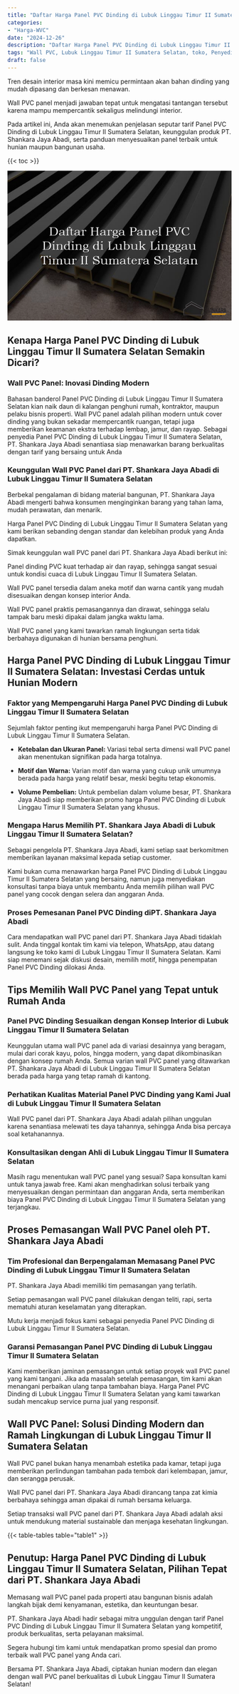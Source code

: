 ```yaml
---
title: "Daftar Harga Panel PVC Dinding di Lubuk Linggau Timur II Sumatera Selatan"
categories: 
- "Harga-WVC"
date: "2024-12-26"
description: "Daftar Harga Panel PVC Dinding di Lubuk Linggau Timur II Sumatera Selatan untuk hunian, office, serta gerai. Produk unggulan, variasi motif, variasi warna menarik, dengan servis instalasi ditangani oleh tenaga ahli berpengalaman dan jaminan resmi!|Layanan penyediaan Panel PVC Dinding di Lubuk Linggau Timur II Sumatera Selatan bagi keperluan hunian, perkantoran, atau ritel, dengan produk unggulan dan penempatan oleh tenaga ahli berpengalaman dan kepastian resmi.|Alternatif Panel PVC Dinding di Lubuk Linggau Timur II Sumatera Selatan yang terbukti bagi hunian, office, dan ritel, dengan produk unggulan dan penempatan oleh tim berpengalaman serta jaminan resmi.|Penjualan Panel PVC Dinding di Lubuk Linggau Timur II Sumatera Selatan bagi hunian, office, dan toko, dengan panel berkualitas dan penempatan dikerjakan oleh teknisi berpengalaman, lengkap dengan jaminan resmi.}"
tags: "Wall PVC, Lubuk Linggau Timur II Sumatera Selatan, toko, Penyedia, distributor"
draft: false
---
```


Tren desain interior masa kini memicu permintaan akan bahan dinding yang mudah dipasang dan berkesan menawan.

Wall PVC panel menjadi jawaban tepat untuk mengatasi tantangan tersebut karena mampu mempercantik sekaligus melindungi interior.

Pada artikel ini, Anda akan menemukan penjelasan seputar tarif Panel PVC Dinding di Lubuk Linggau Timur II Sumatera Selatan, keunggulan produk PT. Shankara Jaya Abadi, serta panduan menyesuaikan panel terbaik untuk hunian maupun bangunan usaha.

{{< toc >}}

![Daftar Harga Panel PVC Dinding di Lubuk Linggau Timur II Sumatera Selatan](/images/Harga-WVC/Daftar-Harga-Panel-PVC-Dinding-di-Lubuk-Linggau-Timur-II-Sumatera-Selatan.png)


## Kenapa Harga Panel PVC Dinding di Lubuk Linggau Timur II Sumatera Selatan Semakin Dicari?

### Wall PVC Panel: Inovasi Dinding Modern

Bahasan banderol Panel PVC Dinding di Lubuk Linggau Timur II Sumatera Selatan kian naik daun di kalangan penghuni rumah, kontraktor, maupun pelaku bisnis properti. Wall PVC panel adalah pilihan modern untuk cover dinding yang bukan sekadar mempercantik ruangan, tetapi juga memberikan keamanan ekstra terhadap lembap, jamur, dan rayap. Sebagai penyedia Panel PVC Dinding di Lubuk Linggau Timur II Sumatera Selatan, PT. Shankara Jaya Abadi senantiasa siap menawarkan barang berkualitas dengan tarif yang bersaing untuk Anda

### Keunggulan Wall PVC Panel dari PT. Shankara Jaya Abadi di Lubuk Linggau Timur II Sumatera Selatan

Berbekal pengalaman di bidang material bangunan, PT. Shankara Jaya Abadi mengerti bahwa konsumen menginginkan barang yang tahan lama, mudah perawatan, dan menarik.

Harga Panel PVC Dinding di Lubuk Linggau Timur II Sumatera Selatan yang kami berikan sebanding dengan standar dan kelebihan produk yang Anda dapatkan.

Simak keunggulan wall PVC panel dari PT. Shankara Jaya Abadi berikut ini:

Panel dinding PVC kuat terhadap air dan rayap, sehingga sangat sesuai untuk kondisi cuaca di Lubuk Linggau Timur II Sumatera Selatan.

Wall PVC panel tersedia dalam aneka motif dan warna cantik yang mudah disesuaikan dengan konsep interior Anda.

Wall PVC panel praktis pemasangannya dan dirawat, sehingga selalu tampak baru meski dipakai dalam jangka waktu lama.

Wall PVC panel yang kami tawarkan ramah lingkungan serta tidak berbahaya digunakan di hunian bersama penghuni.

## Harga Panel PVC Dinding di Lubuk Linggau Timur II Sumatera Selatan: Investasi Cerdas untuk Hunian Modern

### Faktor yang Mempengaruhi Harga Panel PVC Dinding di Lubuk Linggau Timur II Sumatera Selatan

Sejumlah faktor penting ikut mempengaruhi harga Panel PVC Dinding di Lubuk Linggau Timur II Sumatera Selatan.

- **Ketebalan dan Ukuran Panel:** Variasi tebal serta dimensi wall PVC panel akan menentukan signifikan pada harga totalnya.

- **Motif dan Warna:** Varian motif dan warna yang cukup unik umumnya berada pada harga yang relatif besar, meski begitu tetap ekonomis.

- **Volume Pembelian:** Untuk pembelian dalam volume besar, PT. Shankara Jaya Abadi siap memberikan promo harga Panel PVC Dinding di Lubuk Linggau Timur II Sumatera Selatan yang khusus.

### Mengapa Harus Memilih PT. Shankara Jaya Abadi di Lubuk Linggau Timur II Sumatera Selatan?

Sebagai pengelola PT. Shankara Jaya Abadi, kami setiap saat berkomitmen memberikan layanan maksimal kepada setiap customer.

Kami bukan cuma menawarkan harga Panel PVC Dinding di Lubuk Linggau Timur II Sumatera Selatan yang bersaing, namun juga menyediakan konsultasi tanpa biaya untuk membantu Anda memilih pilihan wall PVC panel yang cocok dengan selera dan anggaran Anda.

### Proses Pemesanan Panel PVC Dinding diPT. Shankara Jaya Abadi

Cara mendapatkan wall PVC panel dari PT. Shankara Jaya Abadi tidaklah sulit. Anda tinggal kontak tim kami via telepon, WhatsApp, atau datang langsung ke toko kami di Lubuk Linggau Timur II Sumatera Selatan. Kami siap menemani sejak diskusi desain, memilih motif, hingga penempatan Panel PVC Dinding dilokasi Anda.

## Tips Memilih Wall PVC Panel yang Tepat untuk Rumah Anda

### Panel PVC Dinding Sesuaikan dengan Konsep Interior di Lubuk Linggau Timur II Sumatera Selatan

Keunggulan utama wall PVC panel ada di variasi desainnya yang beragam, mulai dari corak kayu, polos, hingga modern, yang dapat dikombinasikan dengan konsep rumah Anda. Semua varian wall PVC panel yang ditawarkan PT. Shankara Jaya Abadi di Lubuk Linggau Timur II Sumatera Selatan berada pada harga yang tetap ramah di kantong.

### Perhatikan Kualitas Material Panel PVC Dinding yang Kami Jual di Lubuk Linggau Timur II Sumatera Selatan

Wall PVC panel dari PT. Shankara Jaya Abadi adalah pilihan unggulan karena senantiasa melewati tes daya tahannya, sehingga Anda bisa percaya soal ketahanannya.

### Konsultasikan dengan Ahli di Lubuk Linggau Timur II Sumatera Selatan

Masih ragu menentukan wall PVC panel yang sesuai? Sapa konsultan kami untuk tanya jawab free. Kami akan menghadirkan solusi terbaik yang menyesuaikan dengan permintaan dan anggaran Anda, serta memberikan biaya Panel PVC Dinding di Lubuk Linggau Timur II Sumatera Selatan yang terjangkau.

## Proses Pemasangan Wall PVC Panel oleh PT. Shankara Jaya Abadi

### Tim Profesional dan Berpengalaman Memasang Panel PVC Dinding di Lubuk Linggau Timur II Sumatera Selatan

PT. Shankara Jaya Abadi memiliki tim pemasangan yang terlatih.

Setiap pemasangan wall PVC panel dilakukan dengan teliti, rapi, serta mematuhi aturan keselamatan yang diterapkan.

Mutu kerja menjadi fokus kami sebagai penyedia Panel PVC Dinding di Lubuk Linggau Timur II Sumatera Selatan.

### Garansi Pemasangan Panel PVC Dinding di Lubuk Linggau Timur II Sumatera Selatan

Kami memberikan jaminan pemasangan untuk setiap proyek wall PVC panel yang kami tangani. Jika ada masalah setelah pemasangan, tim kami akan menangani perbaikan ulang tanpa tambahan biaya. Harga Panel PVC Dinding di Lubuk Linggau Timur II Sumatera Selatan yang kami tawarkan sudah mencakup service purna jual yang responsif.

## Wall PVC Panel: Solusi Dinding Modern dan Ramah Lingkungan di Lubuk Linggau Timur II Sumatera Selatan

Wall PVC panel bukan hanya menambah estetika pada kamar, tetapi juga memberikan perlindungan tambahan pada tembok dari kelembapan, jamur, dan serangga perusak.

Wall PVC panel dari PT. Shankara Jaya Abadi dirancang tanpa zat kimia berbahaya sehingga aman dipakai di rumah bersama keluarga.

Setiap transaksi wall PVC panel dari PT. Shankara Jaya Abadi adalah aksi untuk mendukung material sustainable dan menjaga kesehatan lingkungan.

{{< table-tables table="table1" >}}

## Penutup: Harga Panel PVC Dinding di Lubuk Linggau Timur II Sumatera Selatan, Pilihan Tepat dari PT. Shankara Jaya Abadi

Memasang wall PVC panel pada properti atau bangunan bisnis adalah langkah bijak demi kenyamanan, estetika, dan keuntungan besar.

PT. Shankara Jaya Abadi hadir sebagai mitra unggulan dengan tarif Panel PVC Dinding di Lubuk Linggau Timur II Sumatera Selatan yang kompetitif, produk berkualitas, serta pelayanan maksimal.

Segera hubungi tim kami untuk mendapatkan promo spesial dan promo terbaik wall PVC panel yang Anda cari.

Bersama PT. Shankara Jaya Abadi, ciptakan hunian modern dan elegan dengan wall PVC panel berkualitas di Lubuk Linggau Timur II Sumatera Selatan!